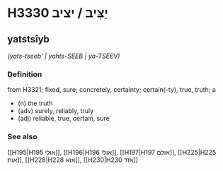 # H3330 יַצִּיב / יציב

## yatstsîyb

_(yats-tseeb' | yahts-SEEB | ya-TSEEV)_

### Definition

from H3321; fixed, sure; concretely, certainty; certain(-ty), true, truth; a

- (n) the truth
- (adv) surely, reliably, truly
- (adj) reliable, true, certain, sure

### See also

[[H195|H195 אולי]], [[H196|H196 אולי]], [[H197|H197 אולם]], [[H225|H225 אות]], [[H228|H228 אזא]], [[H230|H230 אזד]]
